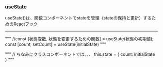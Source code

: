 ### useState

useState()は、関数コンポーネントでstateを管理（stateの保持と更新）するためのReactフック
***

"""
//const [状態変数, 状態を変更するための関数] = useState(状態の初期値);
const [count, setCount] = useState(initialState)
"""

"""
// ちなみにクラスコンポーネントでは、、、
this.state = {
  count: initialState
}
"""